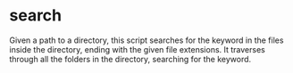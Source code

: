 # search
Given a path to a directory, this script searches for the keyword in the files inside the directory, ending with the given file extensions. It traverses through all the folders in the directory, searching for the keyword.
